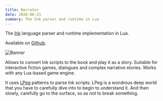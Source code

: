 ```yaml
---
title: Narrator
date: 2020-06-23
summary: The Ink parser and runtime in Lua
---
```


The [Ink](https://www.inklestudios.com/ink/) language parser and runtime implementation in Lua.

Available on [Github](https://github.com/astrochili/narrator).

![Banner](narrator_banner.jpg)

Allows to convert Ink scripts to the book and play it as a story. Suitable for interactive fiction games, dialogues and complex narrative stories. Works with any Lua-based game engine.

It uses [LPeg](https://www.inf.puc-rio.br/~roberto/lpeg/) patterns to parse Ink scripts. LPeg is a wondrous deep world that you have to carefully dive into to begin to understand it. And then slowly, carefully go to the surface, so as not to break something.
